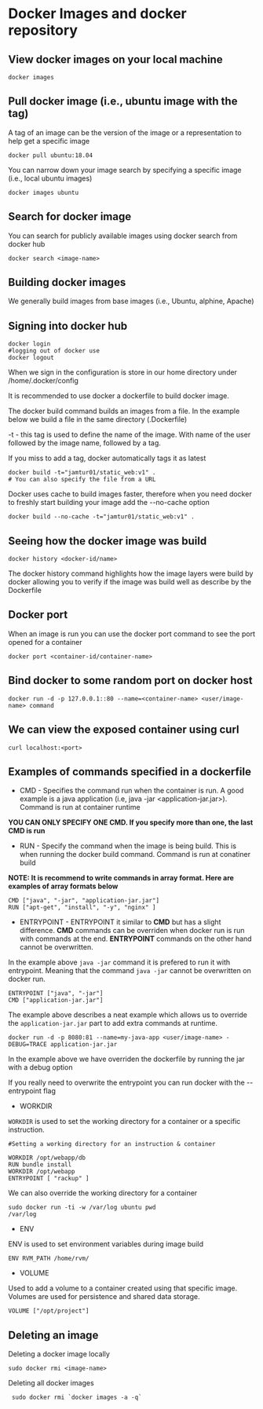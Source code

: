 # Docker Images and docker repository
## View docker images on your local machine
```
docker images
```
## Pull docker image (i.e., ubuntu image with the tag)

A tag of an image can be the version of the image or a representation to help get a specific image
```
docker pull ubuntu:18.04
```
You can narrow down your image search by specifying a specific image (i.e., local ubuntu images)
```
docker images ubuntu
```
## Search for docker image
You can search for publicly available images using docker search from docker hub
```
docker search <image-name>
```

## Building docker images
We generally build images from base images (i.e., Ubuntu, alphine, Apache)
## Signing into docker hub
```
docker login 
#logging out of docker use
docker logout
```
When we sign in the configuration is store in our home directory under /home/.docker/config

It is recommended to use docker a dockerfile to build docker image.

The docker build command builds an images from a file. In the example below we build a file in the same directory (.Dockerfile)

-t - this tag is used to define the name of the image. With name of the user followed by the image name, followed by a tag.

If you miss to add a tag, docker automatically tags it as latest
```
docker build -t="jamtur01/static_web:v1" .
# You can also specify the file from a URL
```
Docker uses cache to build images faster, therefore when you need docker to freshly start building your image add the --no-cache option
```
docker build --no-cache -t="jamtur01/static_web:v1" .
```
## Seeing how the docker image was build
```
docker history <docker-id/name>
```
The docker history command highlights how the image layers were build by docker allowing you to verify if the image was build well as describe by the Dockerfile

## Docker port
When an image is run you can use the docker port command to see the port opened for a container
```
docker port <container-id/container-name>
```
## Bind docker to some random port on docker host
```
docker run -d -p 127.0.0.1::80 --name=<container-name> <user/image-name> command
```
## We can view the exposed container using curl
```
curl localhost:<port>
```
## Examples of commands specified in a dockerfile
- CMD - Specifies the command run when the container is run. A good example is a java application (i.e, java -jar <application-jar.jar>).
Command is run at container runtime


**YOU CAN ONLY SPECIFY ONE CMD. If you specify more than one, the last CMD is run**
- RUN - Specify the command when the image is being build. This is when running the docker build command.
Command is run at conatiner build

**NOTE: It is recommend to write commands in array format.
Here are examples of array formats below**
```
CMD ["java", "-jar", "application-jar.jar"]
RUN ["apt-get", "install", "-y", "nginx" ]
```
- ENTRYPOINT - ENTRYPOINT it similar to **CMD** but has a slight difference. **CMD** commands can be overriden when docker run is run with commands at the end. 
**ENTRYPOINT** commands on the other hand cannot be overwritten.

In the example above `java -jar` command it is prefered to run it with entrypoint. Meaning that the command `java -jar` cannot be overwritten on docker run.
```
ENTRYPOINT ["java", "-jar"]
CMD ["application-jar.jar"]
```
The example above describes a neat example which allows us to override the `application-jar.jar` part to add extra commands at runtime.
```
docker run -d -p 8080:81 --name=my-java-app <user/image-name> -DEBUG=TRACE application-jar.jar
```
In the example above we have overriden the dockerfile by running the jar with a debug option

If you really need to overwrite the entrypoint you can run docker with the --entrypoint flag

- WORKDIR 

`WORKDIR` is used to set the working directory for a container or a specific instruction.
```
#Setting a working directory for an instruction & container

WORKDIR /opt/webapp/db
RUN bundle install
WORKDIR /opt/webapp
ENTRYPOINT [ "rackup" ]
```
We can also override the working directory for a container
```
sudo docker run -ti -w /var/log ubuntu pwd
/var/log
```

- ENV 

ENV is used to set environment variables during image build
```
ENV RVM_PATH /home/rvm/
```

- VOLUME

Used to add a volume to a container created using that specific image. Volumes are used for persistence and shared data storage.
```
VOLUME ["/opt/project"]
```

## Deleting an image
Deleting a docker image locally
```
sudo docker rmi <image-name>
```
Deleting all docker images
```
 sudo docker rmi `docker images -a -q`
```
